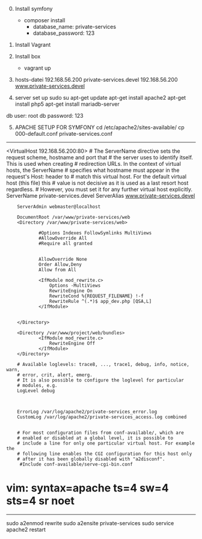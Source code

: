 0. Install symfony
	- composer install
		- database_name: private-services
		- database_password: 123
1. Install Vagrant
2. Install box
	- vagrant up
	
3. hosts-datei
192.168.56.200 private-services.devel
192.168.56.200 www.private-services.devel

4. server set up
sudo su 
apt-get update 
apt-get install apache2 
apt-get install php5 
apt-get install mariadb-server

db user: root
db password: 123

5. APACHE SETUP FOR SYMFONY
cd /etc/apache2/sites-available/
cp 000-default.conf private-services.conf

---------------------------------------------------------------------------------------
<VirtualHost 192.168.56.200:80>
        # The ServerName directive sets the request scheme, hostname and port that
        # the server uses to identify itself. This is used when creating
        # redirection URLs. In the context of virtual hosts, the ServerName
        # specifies what hostname must appear in the request's Host: header to
        # match this virtual host. For the default virtual host (this file) this
        # value is not decisive as it is used as a last resort host regardless.
        # However, you must set it for any further virtual host explicitly.
        ServerName private-services.devel
        ServerAlias www.private-services.devel

        ServerAdmin webmaster@localhost

        DocumentRoot /var/www/private-services/web
        <Directory /var/www/private-services/web>

                #Options Indexes FollowSymlinks MultiViews
                #AllowOverride All
                #Require all granted


                AllowOverride None
                Order Allow,Deny
                Allow from All

                <IfModule mod_rewrite.c>
                    Options -MultiViews
                    RewriteEngine On
                    RewriteCond %{REQUEST_FILENAME} !-f
                    RewriteRule ^(.*)$ app_dev.php [QSA,L]
                </IfModule>


        </Directory>

        <Directory /var/www/project/web/bundles>
                <IfModule mod_rewrite.c>
                    RewriteEngine Off
                </IfModule>
        </Directory>

        # Available loglevels: trace8, ..., trace1, debug, info, notice, warn,
        # error, crit, alert, emerg.
        # It is also possible to configure the loglevel for particular
        # modules, e.g.
        LogLevel debug



        ErrorLog /var/log/apache2/private-services_error.log
        CustomLog /var/log/apache2/private-services_access.log combined


        # For most configuration files from conf-available/, which are
        # enabled or disabled at a global level, it is possible to
        # include a line for only one particular virtual host. For example the
        # following line enables the CGI configuration for this host only
        # after it has been globally disabled with "a2disconf".
		 #Include conf-available/serve-cgi-bin.conf



</VirtualHost>

# vim: syntax=apache ts=4 sw=4 sts=4 sr noet
---------------------------------------------------------------------------------------

sudo a2enmod rewrite
sudo a2ensite private-services
sudo service apache2 restart
